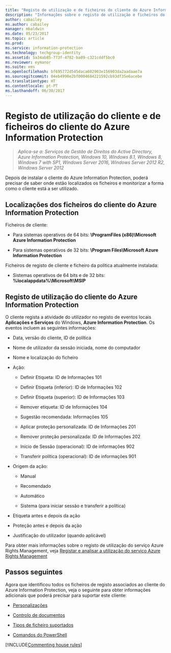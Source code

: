 ```yaml
---
title: "Registo de utilização e de ficheiros do cliente do Azure Information Protection"
description: "Informações sobre o registo de utilização e ficheiros do cliente do Azure Information Protection para Windows."
author: cabailey
ms.author: cabailey
manager: mbaldwin
ms.date: 05/23/2017
ms.topic: article
ms.prod: 
ms.service: information-protection
ms.technology: techgroup-identity
ms.assetid: 5a34ab85-773f-4782-ba09-c321cddf5bc0
ms.reviewer: eymanor
ms.suite: ems
ms.openlocfilehash: bf695772d545daca602903e156903da2aadaae7a
ms.sourcegitcommit: 04eb4990e2bf0004684221592cb93df35e6acebe
ms.translationtype: HT
ms.contentlocale: pt-PT
ms.lasthandoff: 06/30/2017
---
```

<a id="azure-information-protection-client-files-and-client-usage-logging" class="xliff"></a>

# Registo de utilização do cliente e de ficheiros do cliente do Azure Information Protection

>*Aplica-se a: Serviços de Gestão de Direitos do Active Directory, Azure Information Protection, Windows 10, Windows 8.1, Windows 8, Windows 7 with SP1, Windows Server 2016, Windows Server 2012 R2, Windows Server 2012*

Depois de instalar o cliente do Azure Information Protection, poderá precisar de saber onde estão localizados os ficheiros e monitorizar a forma como o cliente está a ser utilizado.

<a id="file-locations-for-the-azure-information-protection-client" class="xliff"></a>

## Localizações dos ficheiros do cliente do Azure Information Protection

Ficheiros de cliente:   

- Para sistemas operativos de 64 bits: **\ProgramFiles (x86)\Microsoft Azure Information Protection**

- Para sistemas operativos de 32 bits: **\Program Files\Microsoft Azure Information Protection**

Ficheiros de registo de cliente e ficheiro da política atualmente instalada:

- Sistemas operativos de 64 bits e de 32 bits: **%localappdata%\Microsoft\MSIP**

<a id="usage-logging-for-the-azure-information-protection-client" class="xliff"></a>

## Registo de utilização do cliente do Azure Information Protection

O cliente regista a atividade do utilizador no registo de eventos locais **Aplicações e Serviços** do Windows, **Azure Information Protection**. Os eventos incluem as seguintes informações:

- Data, versão do cliente, ID de política

- Nome de utilizador da sessão iniciada, nome do computador

- Nome e localização do ficheiro

- Ação:

    - Definir Etiqueta: ID de Informações 101
    
    - Definir Etiqueta (inferior): ID de Informações 102
    
    - Definir Etiqueta (superior): ID de Informações 103
    
    - Remover etiqueta: ID de Informações 104
   
    - Sugestão recomendada: Informações 105
    
    - Aplicar proteção personalizada: ID de Informações 201
    
    - Remover proteção personalizada: ID de Informações 202
    
    - Início de Sessão (operacional): ID de informações 902
    
    - Transferir política (operacional): ID de informações 901
    
- Origem da ação:
    
    - Manual 
    
    - Recomendado
    
    - Automático  
    
    - Sistema (para iniciar sessão e transferir a política)
    
- Etiqueta antes e depois da ação 
    
- Proteção antes e depois da ação
    
- Justificação do utilizador (quando aplicável)
    

Para obter mais informações sobre o registo de utilização do serviço Azure Rights Management, veja [Registar e analisar a utilização do serviço Azure Rights Management](../deploy-use/log-analyze-usage.md)



<a id="next-steps" class="xliff"></a>

## Passos seguintes
Agora que identificou todos os ficheiros de registo associados ao cliente do Azure Information Protection, veja o seguinte para obter informações adicionais que poderá precisar para suportar este cliente:

- [Personalizações](client-admin-guide-customizations.md)

- [Controlo de documentos](client-admin-guide-document-tracking.md)

- [Tipos de ficheiro suportados](client-admin-guide-file-types.md)

- [Comandos do PowerShell](client-admin-guide-powershell.md)

[!INCLUDE[Commenting house rules](../includes/houserules.md)]
